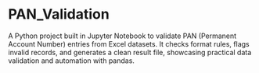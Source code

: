 # PAN_Validation
A Python project built in Jupyter Notebook to validate PAN (Permanent Account Number) entries from Excel datasets. It checks format rules, flags invalid records, and generates a clean result file, showcasing practical data validation and automation with pandas.
